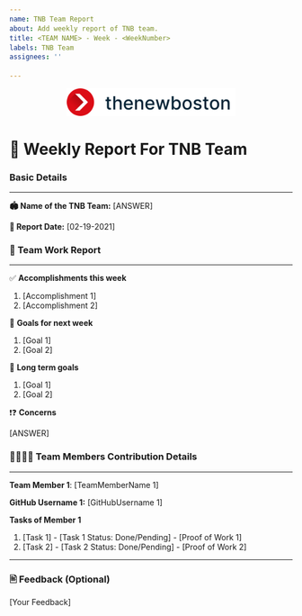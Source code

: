 ```yaml
---
name: TNB Team Report
about: Add weekly report of TNB team.
title: <TEAM NAME> - Week - <WeekNumber>
labels: TNB Team
assignees: ''

---
```

<p align="center">
  <img alt="thenewboston logo" src="../../images/thenewboston-primary.svg" width="300">
</p>

# 📝 Weekly Report For TNB Team


### Basic Details
___

**🏟️ Name of the TNB Team:** [ANSWER]
 
**📅 Report Date:** [02-19-2021]

 
### 📜 Team Work Report
___
✅ **Accomplishments this week** 
 
 1. [Accomplishment 1]
 2. [Accomplishment 2]
 <!-- Add Extra Information if Required -->
 
🚩 **Goals for next week**
 
 1. [Goal 1]
 2. [Goal 2]
 
🔭 **Long term goals** 
  
 1. [Goal 1]
 2. [Goal 2]
 
❗❓ **Concerns** 
  
[ANSWER]
 
 
### 👨‍💻👩‍💻 Team Members Contribution Details 
___
**Team Member 1**: [TeamMemberName 1]
 
**GitHub Username 1:** [GitHubUsername 1]
 
**Tasks of Member 1**
 
 1. [Task 1] - [Task 1 Status: Done/Pending] - [Proof of Work 1]
 2. [Task 2] - [Task 2 Status: Done/Pending] - [Proof of Work 2]

___
### 🖹 Feedback (Optional)

[Your Feedback]
